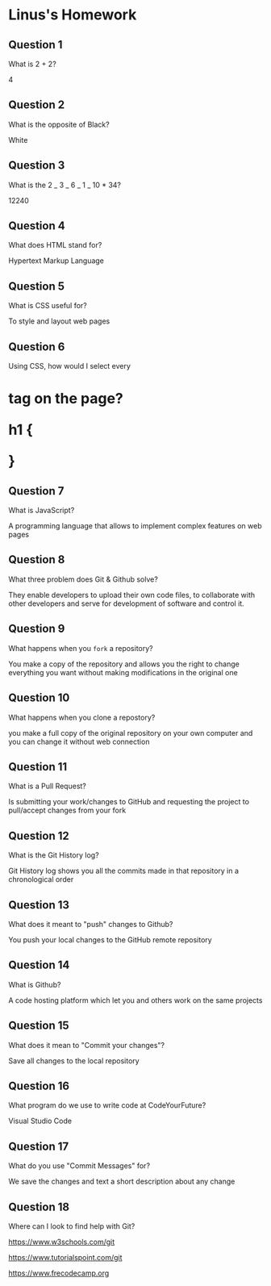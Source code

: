 # Linus's Homework

## Question 1

What is 2 + 2?

4

## Question 2

What is the opposite of Black?

White

## Question 3

What is the 2 _ 3 _ 6 _ 1 _ 10 \* 34?

12240

## Question 4

What does HTML stand for?

Hypertext Markup Language

## Question 5

What is CSS useful for?

To style and layout web pages

## Question 6

Using CSS, how would I select every <h1> tag on the page?

h1 {

}

## Question 7

What is JavaScript?

A programming language that allows to implement complex features on web pages

## Question 8

What three problem does Git & Github solve?

They enable developers to upload their own code files, to collaborate with other developers and serve for development of software and control it.

## Question 9

What happens when you `fork` a repository?

You make a copy of the repository and allows you the right to change everything you want without making modifications in the original one

## Question 10

What happens when you clone a repostory?

you make a full copy of the original repository on your own computer and you can change it without web connection

## Question 11

What is a Pull Request?

Is submitting your work/changes to GitHub and requesting the project to pull/accept changes from your fork

## Question 12

What is the Git History log?

Git History log shows you all the commits made in that repository in a chronological order

## Question 13

What does it meant to "push" changes to Github?

You push your local changes to the GitHub remote repository

## Question 14

What is Github?

A code hosting platform which let you and others work on the same projects

## Question 15

What does it mean to "Commit your changes"?

Save all changes to the local repository
## Question 16

What program do we use to write code at CodeYourFuture?

Visual Studio Code

## Question 17

What do you use "Commit Messages" for?

We save the changes and text a short description about any change

## Question 18

Where can I look to find help with Git?

https://www.w3schools.com/git

https://www.tutorialspoint.com/git

https://www.frecodecamp.org

